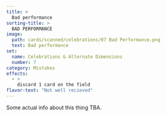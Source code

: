 ```yaml
---
title: >
  Bad performance
sorting-title: >
  BAD PERFORMANCE
image: 
  path: cards/scanned/celebrations/07 Bad Performance.png
  text: Bad performance
set:
  name: Celebrations & Alternate Dimensions
  number: 7
category: Mistakes
effects: 
  - >
    discard 1 card on the field
flavor-text: "Not well recieved"
---
```

Some actual info about this thing TBA.
